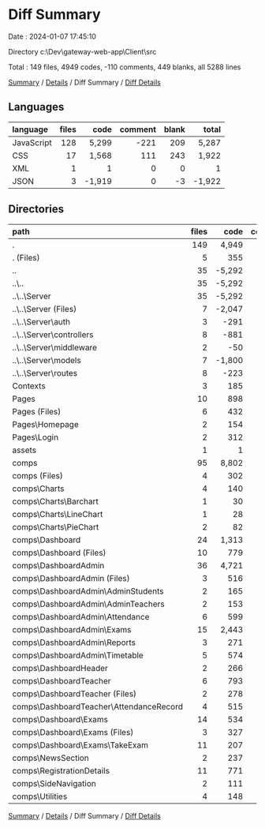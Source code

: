 # Diff Summary

Date : 2024-01-07 17:45:10

Directory c:\\Dev\\gateway-web-app\\Client\\src

Total : 149 files,  4949 codes, -110 comments, 449 blanks, all 5288 lines

[Summary](results.md) / [Details](details.md) / Diff Summary / [Diff Details](diff-details.md)

## Languages
| language | files | code | comment | blank | total |
| :--- | ---: | ---: | ---: | ---: | ---: |
| JavaScript | 128 | 5,299 | -221 | 209 | 5,287 |
| CSS | 17 | 1,568 | 111 | 243 | 1,922 |
| XML | 1 | 1 | 0 | 0 | 1 |
| JSON | 3 | -1,919 | 0 | -3 | -1,922 |

## Directories
| path | files | code | comment | blank | total |
| :--- | ---: | ---: | ---: | ---: | ---: |
| . | 149 | 4,949 | -110 | 449 | 5,288 |
| . (Files) | 5 | 355 | 20 | 59 | 434 |
| .. | 35 | -5,292 | -600 | -866 | -6,758 |
| ..\\.. | 35 | -5,292 | -600 | -866 | -6,758 |
| ..\\..\\Server | 35 | -5,292 | -600 | -866 | -6,758 |
| ..\\..\\Server (Files) | 7 | -2,047 | -29 | -53 | -2,129 |
| ..\\..\\Server\\auth | 3 | -291 | -88 | -67 | -446 |
| ..\\..\\Server\\controllers | 8 | -881 | -107 | -232 | -1,220 |
| ..\\..\\Server\\middleware | 2 | -50 | -16 | -16 | -82 |
| ..\\..\\Server\\models | 7 | -1,800 | -251 | -384 | -2,435 |
| ..\\..\\Server\\routes | 8 | -223 | -109 | -114 | -446 |
| Contexts | 3 | 185 | 26 | 41 | 252 |
| Pages | 10 | 898 | 67 | 129 | 1,094 |
| Pages (Files) | 6 | 432 | 34 | 74 | 540 |
| Pages\\Homepage | 2 | 154 | 24 | 16 | 194 |
| Pages\\Login | 2 | 312 | 9 | 39 | 360 |
| assets | 1 | 1 | 0 | 0 | 1 |
| comps | 95 | 8,802 | 377 | 1,086 | 10,265 |
| comps (Files) | 4 | 302 | 67 | 37 | 406 |
| comps\\Charts | 4 | 140 | 4 | 15 | 159 |
| comps\\Charts\\Barchart | 1 | 30 | 1 | 3 | 34 |
| comps\\Charts\\LineChart | 1 | 28 | 1 | 3 | 32 |
| comps\\Charts\\PieChart | 2 | 82 | 2 | 9 | 93 |
| comps\\Dashboard | 24 | 1,313 | 69 | 169 | 1,551 |
| comps\\Dashboard (Files) | 10 | 779 | 44 | 86 | 909 |
| comps\\DashboardAdmin | 36 | 4,721 | 96 | 581 | 5,398 |
| comps\\DashboardAdmin (Files) | 3 | 516 | 12 | 58 | 586 |
| comps\\DashboardAdmin\\AdminStudents | 2 | 165 | 0 | 20 | 185 |
| comps\\DashboardAdmin\\AdminTeachers | 2 | 153 | 0 | 18 | 171 |
| comps\\DashboardAdmin\\Attendance | 6 | 599 | 5 | 67 | 671 |
| comps\\DashboardAdmin\\Exams | 15 | 2,443 | 51 | 305 | 2,799 |
| comps\\DashboardAdmin\\Reports | 3 | 271 | 7 | 36 | 314 |
| comps\\DashboardAdmin\\Timetable | 5 | 574 | 21 | 77 | 672 |
| comps\\DashboardHeader | 2 | 266 | 15 | 30 | 311 |
| comps\\DashboardTeacher | 6 | 793 | 17 | 93 | 903 |
| comps\\DashboardTeacher (Files) | 2 | 278 | 6 | 32 | 316 |
| comps\\DashboardTeacher\\AttendanceRecord | 4 | 515 | 11 | 61 | 587 |
| comps\\Dashboard\\Exams | 14 | 534 | 25 | 83 | 642 |
| comps\\Dashboard\\Exams (Files) | 3 | 327 | 13 | 45 | 385 |
| comps\\Dashboard\\Exams\\TakeExam | 11 | 207 | 12 | 38 | 257 |
| comps\\NewsSection | 2 | 237 | 13 | 29 | 279 |
| comps\\RegistrationDetails | 11 | 771 | 81 | 85 | 937 |
| comps\\SideNavigation | 2 | 111 | 9 | 18 | 138 |
| comps\\Utilities | 4 | 148 | 6 | 29 | 183 |

[Summary](results.md) / [Details](details.md) / Diff Summary / [Diff Details](diff-details.md)